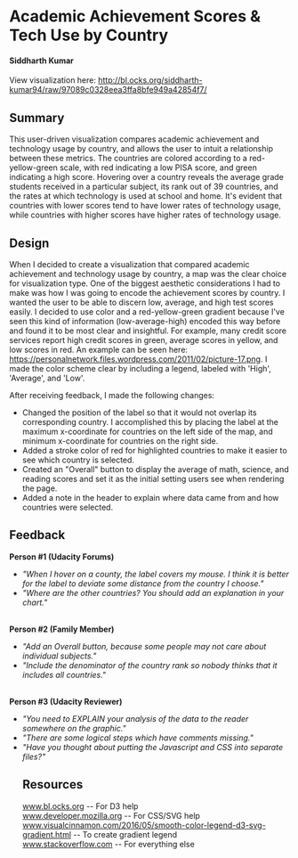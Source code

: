 
<h1> Academic Achievement Scores & Tech Use by Country </h1>
<h4> Siddharth Kumar </h4>

View visualization here:
http://bl.ocks.org/siddharth-kumar94/raw/97089c0328eea3ffa8bfe949a42854f7/

<h2> Summary </h2>

This user-driven visualization compares academic achievement and technology usage by country, and allows the user to intuit a relationship between these metrics. The countries are colored according to a red-yellow-green scale, with red indicating a low PISA score, and green indicating a high score. Hovering over a country reveals the average grade students received in a particular subject, its rank out of 39 countries, and the rates at which technology is used at school and home. It's evident that countries with lower scores tend to have lower rates of technology usage, while countries with higher scores have higher rates of technology usage.

<h2> Design </h2>

When I decided to create a visualization that compared academic achievement and technology usage by country, a map was the clear choice for visualization type. One of the biggest aesthetic considerations I had to make was how I was going to encode the achievement scores by country. I wanted the user to be able to discern low, average, and high test scores easily. I decided to use color and a red-yellow-green gradient because I've seen this kind of information (low-average-high) encoded this way before and found it to be most clear and insightful. For example, many credit score services report high credit scores in green, average scores in yellow, and low scores in red. An example can be seen here: https://personalnetwork.files.wordpress.com/2011/02/picture-17.png. I made the color scheme clear by including a legend, labeled with 'High', 'Average', and 'Low'.

After receiving feedback, I made the following changes:
<ul>
    <li> Changed the position of the label so that it would not overlap its corresponding country. I accomplished this by placing the label at the maximum x-coordinate for countries on the left side of the map, and minimum x-coordinate for countries on the right side.
    </li>
    <li> Added a stroke color of red for highlighted countries to make it easier to see which country is selected.
    </li>
    <li> Created an "Overall" button to display the average of math, science, and reading scores and set it as the initial setting users see when rendering the page.
    </li>
    <li> Added a note in the header to explain where data came from and how countries were selected. </li>
</ul>

<h2> Feedback </h2>

<b> Person #1 (Udacity Forums)</b>
<ul>
<li><i>"When I hover on a county, the label covers my mouse. I think it is better for the label to deviate some distance from the country I choose."</i></li>
<li><i>"Where are the other countries? You should add an explanation in your chart."</i></li>
</ul>
<br>
<b> Person #2 (Family Member)</b>
<ul>
<li><i> "Add an Overall button, because some people may not care about individual subjects." </i></li>
<li><i> "Include the denominator of the country rank so nobody thinks that it includes all countries."</i></li>
</ul>
<br>
<b> Person #3 (Udacity Reviewer) </b>
<ul>
<li><i> "You need to EXPLAIN your analysis of the data to the reader somewhere on the graphic."</i></li>
<li><i> "There are some logical steps which have comments missing."</i></li>
<li><i> "Have you thought about putting the Javascript and CSS into separate files?"</i></li>

<h2> Resources </h2>

www.bl.ocks.org -- For D3 help
<br>
www.developer.mozilla.org -- For CSS/SVG help
<br>
www.visualcinnamon.com/2016/05/smooth-color-legend-d3-svg-gradient.html -- To create gradient legend
<br>
www.stackoverflow.com -- For everything else


```python

```
